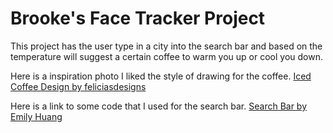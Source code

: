 # Brooke's Face Tracker Project

This project has the user type in a city into the search bar and based on the temperature will suggest a certain coffee to warm you up or cool you down.

Here is a inspiration photo I liked the style of drawing for the coffee.
[Iced Coffee Design by feliciasdesigns](https://www.redbubble.com/i/sticker/Iced-Coffee-by-feliciasdesigns/23330393.EJUG5)

Here is a link to some code that I used for the search bar.
[Search Bar by Emily Huang](https://codepen.io/huange/pen/rbqsD)